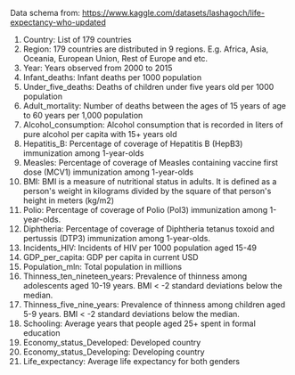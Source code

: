 Data schema from: https://www.kaggle.com/datasets/lashagoch/life-expectancy-who-updated

1.	Country: List of 179 countries
2.	Region: 179 countries are distributed in 9 regions. E.g. Africa, Asia, Oceania, European Union, Rest of Europe and etc.
3.	Year: Years observed from 2000 to 2015
4.	Infant_deaths: Infant deaths per 1000 population
5.	Under_five_deaths: Deaths of children under five years old per 1000 population
6.	Adult_mortality: Number of deaths between the ages of 15 years of age to 60 years per 1,000 population
7.	Alcohol_consumption: Alcohol consumption that is recorded in liters of pure alcohol per capita with 15+ years old
8.	Hepatitis_B: Percentage of coverage of Hepatitis B (HepB3) immunization among 1-year-olds
9.	Measles: Percentage of coverage of Measles containing vaccine first dose (MCV1) immunization among 1-year-olds
10.	BMI: BMI is a measure of nutritional status in adults. It is defined as a person's weight in kilograms divided by the square of that person's height in meters (kg/m2)
11.	Polio: Percentage of coverage of Polio (Pol3) immunization among 1-year-olds.
12.	Diphtheria: Percentage of coverage of Diphtheria tetanus toxoid and pertussis (DTP3) immunization among 1-year-olds.
13.	Incidents_HIV: Incidents of HIV per 1000 population aged 15-49
14.	GDP_per_capita: GDP per capita in current USD
15.	Population_mln: Total population in millions
16.	Thinness_ten_nineteen_years: Prevalence of thinness among adolescents aged 10-19 years. BMI < -2 standard deviations below the median.
17.	Thinness_five_nine_years: Prevalence of thinness among children aged 5-9 years. BMI < -2 standard deviations below the median.
18.	Schooling: Average years that people aged 25+ spent in formal education
19.	Economy_status_Developed: Developed country
20.	Economy_status_Developing: Developing country
21.	Life_expectancy: Average life expectancy for both genders
